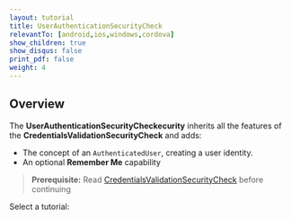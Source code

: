 ```yaml
---
layout: tutorial
title: UserAuthenticationSecurityCheck
relevantTo: [android,ios,windows,cordova]
show_children: true
show_disqus: false
print_pdf: false
weight: 4
---
```

## Overview
The **UserAuthenticationSecurityCheckecurity** inherits all the features of the **CredentialsValidationSecurityCheck** and adds:

- The concept of an `AuthenticatedUser`, creating a user identity.
- An optional **Remember Me** capability

> **Prerequisite:** Read [CredentialsValidationSecurityCheck](../credentials-validation) before continuing 

Select a tutorial:

